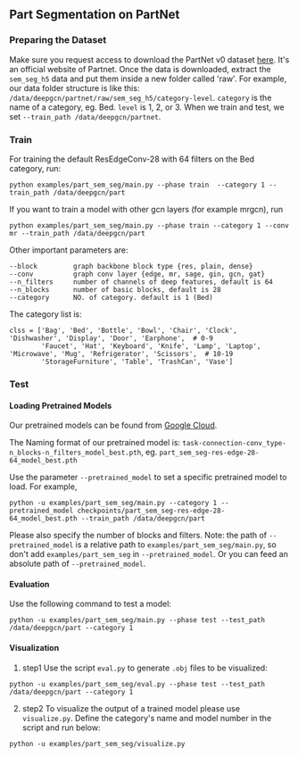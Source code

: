 ## Part Segmentation on PartNet

### Preparing the Dataset
Make sure you request access to download the PartNet v0 dataset [here](https://cs.stanford.edu/~kaichun/partnet/). It's an official website of Partnet. 
Once the data is downloaded, extract the `sem_seg_h5` data and put them inside a new folder called 'raw'. 
For example, our data folder structure is like this: `/data/deepgcn/partnet/raw/sem_seg_h5/category-level`. `category` is the name of a category, eg. Bed. `level` is 1, 2, or 3. When we train and test, we set `--train_path /data/deepgcn/partnet`.

### Train
For training the default ResEdgeConv-28 with 64 filters on the Bed category, run:
```
python examples/part_sem_seg/main.py --phase train  --category 1 --train_path /data/deepgcn/part
```
If you want to train a model with other gcn layers (for example mrgcn), run
```
python examples/part_sem_seg/main.py --phase train --category 1 --conv mr --train_path /data/deepgcn/part
```
Other important parameters are:
```
--block         graph backbone block type {res, plain, dense}
--conv          graph conv layer {edge, mr, sage, gin, gcn, gat}
--n_filters     number of channels of deep features, default is 64
--n_blocks      number of basic blocks, default is 28
--category      NO. of category. default is 1 (Bed)
```
The category list is:
```
clss = ['Bag', 'Bed', 'Bottle', 'Bowl', 'Chair', 'Clock', 'Dishwasher', 'Display', 'Door', 'Earphone',  # 0-9
        'Faucet', 'Hat', 'Keyboard', 'Knife', 'Lamp', 'Laptop', 'Microwave', 'Mug', 'Refrigerator', 'Scissors',  # 10-19
        'StorageFurniture', 'Table', 'TrashCan', 'Vase'] 
```
### Test

#### Loading Pretrained Models
Our pretrained models can be found from [Google Cloud](https://drive.google.com/open?id=15v_zDUMgpB6pf2F2_YJsDizeyHwe-7Oc).

The Naming format of our pretrained model is: `task-connection-conv_type-n_blocks-n_filters_model_best.pth`, eg. `part_sem_seg-res-edge-28-64_model_best.pth`

Use the parameter `--pretrained_model` to set a specific pretrained model to load. For example, 
```
python -u examples/part_sem_seg/main.py --category 1 --pretrained_model checkpoints/part_sem_seg-res-edge-28-64_model_best.pth --train_path /data/deepgcn/part
```
Please also specify the number of blocks and filters. 
Note: the path of `--pretrained_model` is a relative path to `examples/part_sem_seg/main.py`, so don't add `examples/part_sem_seg` in `--pretrained_model`. Or you can feed an absolute path of `--pretrained_model`. 

#### Evaluation
Use the following command to test a model:
```
python -u examples/part_sem_seg/main.py --phase test --test_path /data/deepgcn/part --category 1
```
#### Visualization
1. step1
Use the script `eval.py` to generate `.obj` files to be visualized:
```
python -u examples/part_sem_seg/eval.py --phase test --test_path /data/deepgcn/part --category 1
```
2. step2
To visualize the output of a trained model please use `visualize.py`.
Define the category's name and model number in the script and run below:
```
python -u examples/part_sem_seg/visualize.py
```
